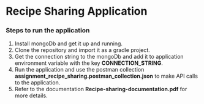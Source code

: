 # Recipe Sharing Application

### Steps to run the application

1. Install mongoDb and get it up and running.
2. Clone the repository and import it as a gradle project.
3. Get the connection string to the mongoDb and add it to application environment variable with the key **CONNECTION_STRING**.
4. Run the application and use the postman collection **assignment_recipe_sharing.postman_collection.json**  to make API calls to the application.
5. Refer to the documentation **Recipe-sharing-documentation.pdf** for more details. 